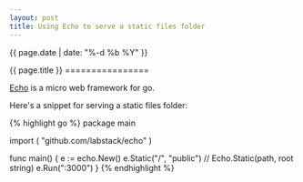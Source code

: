 ```yaml
---
layout: post
title: Using Echo to serve a static files folder
---
```


<p class="meta">{{ page.date | date: "%-d %b %Y" }}</p>
{{ page.title }}
================

[Echo](http://echo.labstack.com/) is a micro web framework for go.

Here's a snippet for serving a static files folder:

{% highlight go %}
package main

import (
	"github.com/labstack/echo"
)

func main() {
	e := echo.New()
	e.Static("/", "public") // Echo.Static(path, root string)
	e.Run(":3000")
}
{% endhighlight %}
